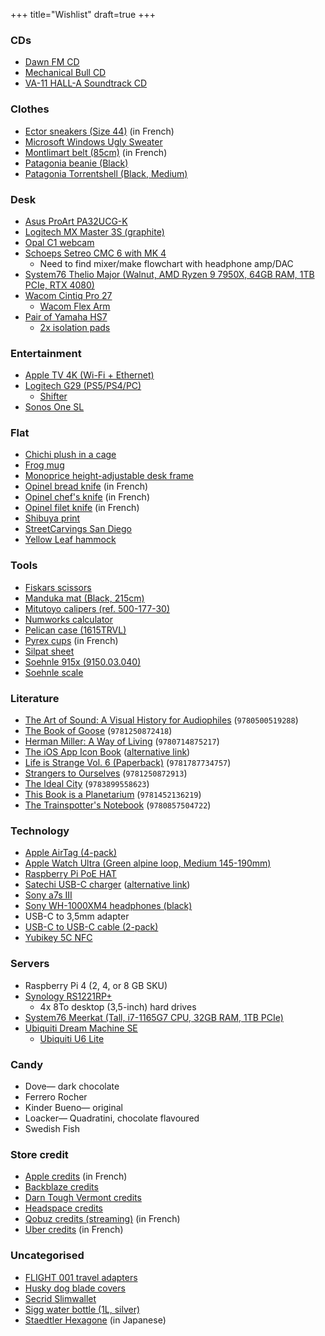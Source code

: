 +++
title="Wishlist"
draft=true
+++

### CDs
- [Dawn FM CD](https://discogs.com/master/2452996?format=CD)
- [Mechanical Bull CD](https://discogs.com/master/599554?format=CD)
- [VA-11 HALL-A Soundtrack CD](https://fangamer.com/collections/va-11-hall-a/products/va-11-hall-a-complete-sound-collection)

### Clothes
- [Ector sneakers (Size 44)](https://ector-sneakers.com/chaussure/sneaker-ector-3w-tricolore/?attribute_pa_coloris=tri-bleu-blanc-rouge&attribute_pa_pointure=44) (in French)
- [Microsoft Windows Ugly Sweater](https://gear.xbox.com/products/clippy-holiday-sweater)
- [Montlimart belt (85cm)](https://montlimart.com/ceintures-chaussettes/693-ceinture-kilometre-noir.html#/132-taille-85) (in French)
- [Patagonia beanie (Black)](https://patagonia.com/product/194187036997.html)
- [Patagonia Torrentshell (Black, Medium)](https://patagonia.com/product/85241.html)

### Desk
- [Asus ProArt PA32UCG-K](https://shop.asus.com/us/90lm03h0-b083b0-proart-display-pa32ucg-k.html)
- [Logitech MX Master 3S (graphite)](https://logitech.com/products/mice/mx-master-3s.910-006556.html)
- [Opal C1 webcam](https://opalcamera.com/)
- [Schoeps Setreo CMC 6 with MK 4](https://schoeps.de/en/products/stereo/sets/stereo-set-cmc-6.html)
  - Need to find mixer/make flowchart with headphone amp/DAC
- [System76 Thelio Major (Walnut, AMD Ryzen 9 7950X, 64GB RAM, 1TB PCIe, RTX 4080)](https://system76.com/desktops/thelio)
- [Wacom Cintiq Pro 27](https://wacom.com/en-us/products/wacom-cintiq-pro-27)
  - [Wacom Flex Arm](https://estore.wacom.com/catalog/product/view/id/2677/s/wacom-flex-arm-for-cintiq-pro-24-32-ack62803k/)
- [Pair of Yamaha HS7](https://bhphotovideo.com/c/product/964751-REG)
  - [2x isolation pads](https://bhphotovideo.com/c/product/888709-REG)

### Entertainment
- [Apple TV 4K (Wi-Fi + Ethernet)](https://apple.com/shop/buy-tv/apple-tv-4k)
- [Logitech G29 (PS5/PS4/PC)](https://logitechg.com/products/driving/driving-force-racing-wheel.html)
  - [Shifter](https://logitechg.com/products/driving/driving-force-shifter.941-000119.html)
- [Sonos One SL](https://sonos.com/shop/one-sl)

### Flat
- [Chichi plush in a cage](https://ghibli-museum-shop.jp/i/K-6383)
- [Frog mug](https://smile.amazon.com/dp/B08QGYRH4V)
- [Monoprice height-adjustable desk frame](https://monoprice.com/product?p_id=36078)
- [Opinel bread knife](https://opinel.com/couteaux-cuisine/collection-parallele-manche-bois/n116-couteau-pain-parallele) (in French)
- [Opinel chef's knife](https://opinel.com/couteaux-de-cuisine/collection-parallele-manche-bois/n118-chef-multi-usages-parallele) (in French)
- [Opinel filet knife](https://opinel.com/couteaux-cuisine/collection-parallele-manche-bois/n121-effile-parallele) (in French)
- [Shibuya print](https://etsy.com/listing/714719202)
- [StreetCarvings San Diego](https://streetcarvings.com/products/san-diego-carving-map-coming-soon)
- [Yellow Leaf hammock](https://yellowleafhammocks.com/products/double-hammock-nautical-seersucker-vineyard-haven)

### Tools
- [Fiskars scissors](https://fiskars.com/en-us/crafting-and-sewing/products/scissors-and-shears/seamstress-scissors-8-01-005437)
- [Manduka mat (Black, 215cm)](https://manduka.com/products/manduka-pro-yoga-mat?variant=31221554151482)
- [Mitutoyo calipers (ref. 500-177-30)](https://mitutoyo.com/products/small-tool-instruments-and-data-management/calipers/digimatic-calipers/absolute-digimatic-caliper/)
- [Numworks calculator](https://numworks.com/buy/)
- [Pelican case (1615TRVL)](https://pelican.com/us/en/product/cases/travel-case/air/1615trvl)
- [Pyrex cups](https://pyrex.fr/collections/verres-mesureurs/products/set-de-3-brocs-mesureur-en-verre-pyrex%C2%AE) (in French)
- [Silpat sheet](https://fr.silpat.com/products/la-toile-originale)
- [Soehnle 915x (9150.03.040)](https://soehnle-professional.com/en/productgroup/details/589/)
- [Soehnle scale](https://leifheit.com/en-en/soehnle/analogue-personal-scales/17064/analogue-personal-scale-tempo-white/61098)

### Literature
- [The Art of Sound: A Visual History for Audiophiles](https://bookshop.org/book/9780500519288) (`9780500519288`)
- [The Book of Goose](https://bookshop.org/book/9781250872418) (`9781250872418`)
- [Herman Miller: A Way of Living](https://bookshop.org/book/9780714875217) (`9780714875217`)
- [The iOS App Icon Book](https://flarup.shop/products/the-ios-app-icon-book) ([alternative link](https://kickstarter.com/projects/flarup/the-ios-app-icon-book))
- [Life is Strange Vol. 6 (Paperback)](https://bookshop.org/book/9781787734753) (`9781787734757`)
- [Strangers to Ourselves](https://bookshop.org/book/9781250872913) (`9781250872913`)
- [The Ideal City](https://bookshop.org/book/9783899558623) (`9783899558623`)
- [This Book is a Planetarium](https://bookshop.org/book/9781452136219) (`9781452136219`)
- [The Trainspotter's Notebook](https://bookshop.org/book/9780857504722) (`9780857504722`)

### Technology
- [Apple AirTag (4-pack)](https://apple.com/shop/buy-airtag/airtag)
- [Apple Watch Ultra (Green alpine loop, Medium 145-190mm)](https://apple.com/shop/buy-watch/apple-watch-ultra/49mm-cellular-titanium-green-alpine-loop-large)
- [Raspberry Pi PoE HAT](https://raspberrypi.com/products/poe-hat/)
- [Satechi USB-C charger](https://satechi.net/products/165w-usb-c-4-port-pd-gan-charger?variant=39787940937816) ([alternative link](https://smile.amazon.com/gp/product/B09PMDZWZ6))
- [Sony a7s III](https://electronics.sony.com/imaging/interchangeable-lens-cameras/all-interchangeable-lens-cameras/p/ilce7sm3-b)
- [Sony WH-1000XM4 headphones (black)](https://electronics.sony.com/audio/headphones/headband/p/wh1000xm4-b)
- USB-C to 3,5mm adapter
- [USB-C to USB-C cable (2-pack)](https://smile.amazon.com/gp/product/B09LCJPZ1P)
- [Yubikey 5C NFC](https://yubico.com/product/yubikey-5c-nfc/)

### Servers
- Raspberry Pi 4 (2, 4, or 8 GB SKU)
- [Synology RS1221RP+](https://bhphotovideo.com/c/product/1617675-REG)
  - 4x 8To desktop (3,5-inch) hard drives
- [System76 Meerkat (Tall, i7-1165G7 CPU, 32GB RAM, 1TB PCIe)](https://system76.com/desktops/meerkat)
- [Ubiquiti Dream Machine SE](https://store.ui.com/collections/products/products/dream-machine-se)
  - [Ubiquiti U6 Lite](https://eu.store.ui.com/collections/unifi-network-wireless/products/unifi-ap-6-lite)

### Candy
- Dove— dark chocolate
- Ferrero Rocher
- Kinder Bueno— original
- Loacker— Quadratini, chocolate flavoured
- Swedish Fish

### Store credit
- [Apple credits](https://apple.com/fr/shop/buy-giftcard/giftcard) (in French)
- [Backblaze credits](https://secure.backblaze.com/gift.htm)
- [Darn Tough Vermont credits](https://darntough.com/collections/gift-cards)
- [Headspace credits](https://headspace.com/buy/gift)
- [Qobuz credits (streaming)](https://qobuz.com/fr-fr/offer-qobuz) (in French)
- [Uber credits](https://uber.com/fr/en/gift-cards/) (in French)

### Uncategorised
- [FLIGHT 001 travel adapters](https://smile.amazon.com/dp/B01N9YZN84)
- [Husky dog blade covers](https://smile.amazon.com/dp/B07JGDW3LP)
- [Secrid Slimwallet](https://secrid.com/slimwallet-original-black/)
- [Sigg water bottle (1L, silver)](https://sigg.com/en/water-bottle-traveller-alu/)
- [Staedtler Hexagone](https://item.rakuten.co.jp/hanko-otobe/hexagonal-925-77l/) (in Japanese)

